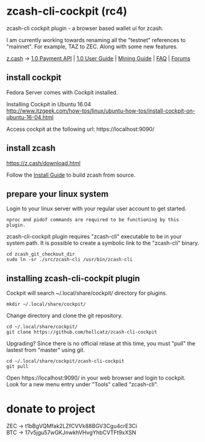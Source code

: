# zcash-cli-cockpit (rc4)

zcash-cli cockpit plugin - a browser based wallet ui for zcash.

I am currently working towards renaming all the "testnet" references to "mainnet". For example, TAZ to ZEC. Along with some new features.

<a target="_blank" href="http://z.cash/">z.cash</a> -> 
<a target="_blank" href="https://github.com/zcash/zcash/blob/v1.0.0/doc/payment-api.md">1.0 Payment API</a> |
<a target="_blank" href="https://github.com/zcash/zcash/wiki/1.0-User-Guide">1.0 User Guide</a> |
<a target="_blank" href="https://github.com/zcash/zcash/wiki/Mining-Guide">Mining Guide</a> |
<a target="_blank" href="https://z.cash/support/faq.html">FAQ</a> |
<a target="_blank" href="https://forum.z.cash/">Forums</a>

## install cockpit
Fedora Server comes with Cockpit installed.

Installing Cockpit in Ubuntu 16.04  
http://www.itzgeek.com/how-tos/linux/ubuntu-how-tos/install-cockpit-on-ubuntu-16-04.html

Access cockpit at the following url: https://localhost:9090/

## install zcash

https://z.cash/download.html

Follow the <a target="_blank" href="https://github.com/zcash/zcash/wiki/1.0-User-Guide">Install Guide</a> to build zcash from source.

## prepare your linux system
Login to your linux server with your regular user account to get started.

    nproc and pidof commands are required to be functioning by this plugin.

zcash-cli-cockpit plugin requires "zcash-cli" executable to be in your system path. It is possible to create a symbolic link to the "zcash-cli" binary.

    cd zcash_git_checkout_dir
    sudo ln -sr ./src/zcash-cli /usr/bin/zcash-cli

## installing zcash-cli-cockpit plugin
Cockpit will search ~/.local/share/cockpit/ directory for plugins.

    mkdir ~/.local/share/cockpit/

Change directory and clone the git repository.
    
    cd ~/.local/share/cockpit/
    git clone https://github.com/hellcatz/zcash-cli-cockpit
    

Upgrading? Since there is no official relase at this time, you must "pull" the lastest from "master" using git.

    cd ~/.local/share/cockpit/zcash-cli-cockpit
    git pull

Open https://localhost:9090/ in your web browser and login to cockpit.
Look for a new menu entry under "Tools" called "zcash-cli".

# donate to project

ZEC -> t1bBgVQMfak2LZfCVVk88BGV3Cgu4crE3Ci  
BTC -> 17v5jgu57wGKJnwkhVHvgYhbCVTFt9xXSN

